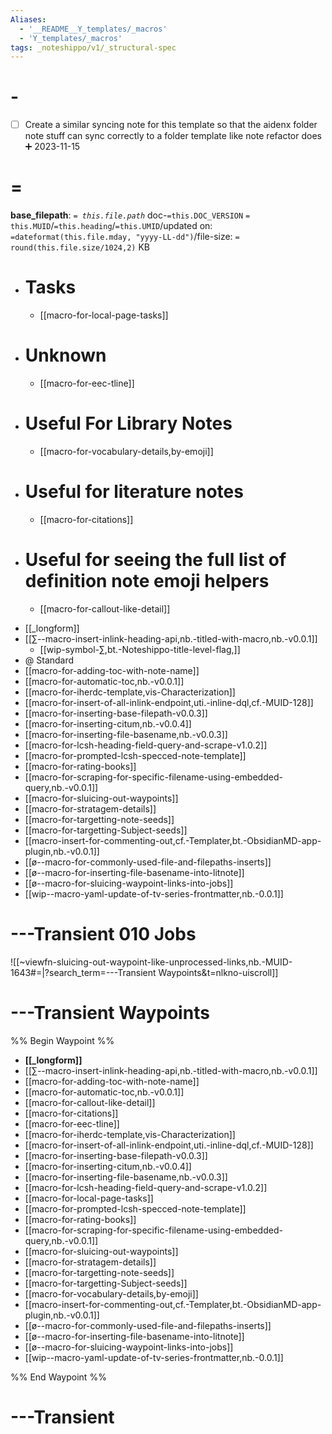 ```yaml
---
Aliases:
  - '__README__Y_templates/_macros'
  - 'Y_templates/_macros'
tags: _noteshippo/v1/_structural-spec
---
```


# -

- [ ] Create a similar syncing note for this template so that the aidenx folder note stuff can sync correctly to a folder template like note refactor does ➕ 2023-11-15

# =

**base_filepath**: *`= this.file.path`* doc-`=this.DOC_VERSION` `= this.MUID`/`=this.heading`/`=this.UMID`/updated on: `=dateformat(this.file.mday, "yyyy-LL-dd")`/file-size: `= round(this.file.size/1024,2)` KB

- # Tasks
  - [[macro-for-local-page-tasks]]
- # Unknown
  - [[macro-for-eec-tline]]
- # Useful For Library Notes
  - [[macro-for-vocabulary-details,by-emoji]]
- # Useful for literature notes
  - [[macro-for-citations]]
- # Useful for seeing the full list of definition note emoji helpers
  - [[macro-for-callout-like-detail]]
* [[_longform]]
* [[∑--macro-insert-inlink-heading-api,nb.-titled-with-macro,nb.-v0.0.1]]
	* [[wip-symbol-∑,bt.-Noteshippo-title-level-flag,]]
* @ Standard
* [[macro-for-adding-toc-with-note-name]]
* [[macro-for-automatic-toc,nb.-v0.0.1]]
* [[macro-for-iherdc-template,vis-Characterization]]
* [[macro-for-insert-of-all-inlink-endpoint,uti.-inline-dql,cf.-MUID-128]]
* [[macro-for-inserting-base-filepath-v0.0.3]]
* [[macro-for-inserting-citum,nb.-v0.0.4]]
* [[macro-for-inserting-file-basename,nb.-v0.0.3]]
* [[macro-for-lcsh-heading-field-query-and-scrape-v1.0.2]]
* [[macro-for-prompted-lcsh-specced-note-template]]
* [[macro-for-rating-books]]
* [[macro-for-scraping-for-specific-filename-using-embedded-query,nb.-v0.0.1]]
* [[macro-for-sluicing-out-waypoints]]
* [[macro-for-stratagem-details]]
* [[macro-for-targetting-note-seeds]]
* [[macro-for-targetting-Subject-seeds]]
* [[macro-insert-for-commenting-out,cf.-Templater,bt.-ObsidianMD-app-plugin,nb.-v0.0.1]]
* [[ø--macro-for-commonly-used-file-and-filepaths-inserts]]
* [[ø--macro-for-inserting-file-basename-into-litnote]]
* [[ø--macro-for-sluicing-waypoint-links-into-jobs]]
* [[wip--macro-yaml-update-of-tv-series-frontmatter,nb.-0.0.1]]

# ---Transient 010 Jobs

![[~viewfn-sluicing-out-waypoint-like-unprocessed-links,nb.-MUID-1643#=|?search_term=---Transient Waypoints&t=nlkno-uiscroll]]

# ---Transient Waypoints

%% Begin Waypoint %%
- **[[_longform]]**
- [[∑--macro-insert-inlink-heading-api,nb.-titled-with-macro,nb.-v0.0.1]]
- [[macro-for-adding-toc-with-note-name]]
- [[macro-for-automatic-toc,nb.-v0.0.1]]
- [[macro-for-callout-like-detail]]
- [[macro-for-citations]]
- [[macro-for-eec-tline]]
- [[macro-for-iherdc-template,vis-Characterization]]
- [[macro-for-insert-of-all-inlink-endpoint,uti.-inline-dql,cf.-MUID-128]]
- [[macro-for-inserting-base-filepath-v0.0.3]]
- [[macro-for-inserting-citum,nb.-v0.0.4]]
- [[macro-for-inserting-file-basename,nb.-v0.0.3]]
- [[macro-for-lcsh-heading-field-query-and-scrape-v1.0.2]]
- [[macro-for-local-page-tasks]]
- [[macro-for-prompted-lcsh-specced-note-template]]
- [[macro-for-rating-books]]
- [[macro-for-scraping-for-specific-filename-using-embedded-query,nb.-v0.0.1]]
- [[macro-for-sluicing-out-waypoints]]
- [[macro-for-stratagem-details]]
- [[macro-for-targetting-note-seeds]]
- [[macro-for-targetting-Subject-seeds]]
- [[macro-for-vocabulary-details,by-emoji]]
- [[macro-insert-for-commenting-out,cf.-Templater,bt.-ObsidianMD-app-plugin,nb.-v0.0.1]]
- [[ø--macro-for-commonly-used-file-and-filepaths-inserts]]
- [[ø--macro-for-inserting-file-basename-into-litnote]]
- [[ø--macro-for-sluicing-waypoint-links-into-jobs]]
- [[wip--macro-yaml-update-of-tv-series-frontmatter,nb.-0.0.1]]

%% End Waypoint %%

# ---Transient
